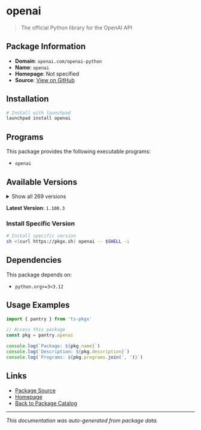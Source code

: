 # openai

> The official Python library for the OpenAI API

## Package Information

- **Domain**: `openai.com/openai-python`
- **Name**: `openai`
- **Homepage**: Not specified
- **Source**: [View on GitHub](https://github.com/pkgxdev/pantry/tree/main/projects/openai.com/openai-python/package.yml)

## Installation

```bash
# Install with launchpad
launchpad install openai
```

## Programs

This package provides the following executable programs:

- `openai`

## Available Versions

<details>
<summary>Show all 269 versions</summary>

- `1.100.3`, `1.100.2`, `1.100.1`, `1.100.0`, `1.99.9`
- `1.99.8`, `1.99.7`, `1.99.6`, `1.99.5`, `1.99.4`
- `1.99.3`, `1.99.2`, `1.99.1`, `1.99.0`, `1.98.0`
- `1.97.2`, `1.97.1`, `1.97.0`, `1.96.1`, `1.96.0`
- `1.95.1`, `1.95.0`, `1.94.0`, `1.93.3`, `1.93.2`
- `1.93.1`, `1.93.0`, `1.92.3`, `1.92.2`, `1.92.1`
- `1.92.0`, `1.91.0`, `1.90.0`, `1.89.0`, `1.88.0`
- `1.87.0`, `1.86.0`, `1.85.0`, `1.84.0`, `1.83.0`
- `1.82.1`, `1.82.0`, `1.81.0`, `1.80.0`, `1.79.0`
- `1.78.1`, `1.78.0`, `1.77.0`, `1.76.2`, `1.76.1`
- `1.76.0`, `1.75.0`, `1.74.1`, `1.74.0`, `1.73.0`
- `1.72.0`, `1.71.0`, `1.70.0`, `1.69.0`, `1.68.2`
- `1.68.1`, `1.68.0`, `1.67.0`, `1.66.5`, `1.66.4`
- `1.66.3`, `1.66.2`, `1.66.1`, `1.66.0`, `1.65.5`
- `1.65.4`, `1.65.3`, `1.65.2`, `1.65.1`, `1.65.0`
- `1.64.0`, `1.63.2`, `1.63.1`, `1.63.0`, `1.62.0`
- `1.61.1`, `1.61.0`, `1.60.2`, `1.60.1`, `1.60.0`
- `1.59.9`, `1.59.8`, `1.59.7`, `1.59.6`, `1.59.5`
- `1.59.4`, `1.59.3`, `1.59.2`, `1.59.1`, `1.59.0`
- `1.58.1`, `1.58.0`, `1.57.4`, `1.57.3`, `1.57.2`
- `1.57.1`, `1.57.0`, `1.56.2`, `1.56.1`, `1.56.0`
- `1.55.3`, `1.55.2`, `1.55.1`, `1.55.0`, `1.54.5`
- `1.54.4`, `1.54.3`, `1.54.2`, `1.54.1`, `1.54.0`
- `1.53.1`, `1.53.0`, `1.52.2`, `1.52.1`, `1.52.0`
- `1.51.2`, `1.51.1`, `1.51.0`, `1.50.2`, `1.50.1`
- `1.50.0`, `1.49.0`, `1.48.0`, `1.47.1`, `1.47.0`
- `1.46.1`, `1.46.0`, `1.45.1`, `1.45.0`, `1.44.1`
- `1.44.0`, `1.43.1`, `1.43.0`, `1.42.0`, `1.41.1`
- `1.41.0`, `1.40.8`, `1.40.7`, `1.40.6`, `1.40.5`
- `1.40.4`, `1.40.3`, `1.40.2`, `1.40.1`, `1.40.0`
- `1.39.0`, `1.38.0`, `1.37.2`, `1.37.1`, `1.37.0`
- `1.36.1`, `1.36.0`, `1.35.15`, `1.35.14`, `1.35.13`
- `1.35.12`, `1.35.11`, `1.35.10`, `1.35.9`, `1.35.8`
- `1.35.7`, `1.35.6`, `1.35.5`, `1.35.4`, `1.35.3`
- `1.35.2`, `1.35.1`, `1.35.0`, `1.34.0`, `1.33.0`
- `1.32.1`, `1.32.0`, `1.31.2`, `1.31.1`, `1.31.0`
- `1.30.5`, `1.30.4`, `1.30.3`, `1.30.2`, `1.30.1`
- `1.30.0`, `1.29.0`, `1.28.2`, `1.28.1`, `1.28.0`
- `1.27.0`, `1.26.0`, `1.25.2`, `1.25.1`, `1.25.0`
- `1.24.1`, `1.24.0`, `1.23.6`, `1.23.5`, `1.23.4`
- `1.23.3`, `1.23.2`, `1.23.1`, `1.23.0`, `1.22.0`
- `1.21.2`, `1.21.1`, `1.21.0`, `1.20.0`, `1.19.0`
- `1.18.0`, `1.17.1`, `1.17.0`, `1.16.2`, `1.16.1`
- `1.16.0`, `1.15.0`, `1.14.3`, `1.14.2`, `1.14.1`
- `1.14.0`, `1.13.4`, `1.13.3`, `1.13.2`, `1.13.1`
- `1.13.0`, `1.12.0`, `1.11.1`, `1.11.0`, `1.10.0`
- `1.9.0`, `1.8.0`, `1.7.2`, `1.7.1`, `1.7.0`
- `1.6.1`, `1.6.0`, `1.5.0`, `1.4.0`, `1.3.9`
- `1.3.8`, `1.3.7`, `1.3.6`, `1.3.5`, `1.3.4`
- `1.3.3`, `1.3.2`, `1.3.1`, `1.3.0`, `1.2.4`
- `1.2.3`, `1.2.2`, `1.2.1`, `1.2.0`, `1.1.2`
- `1.1.0`, `1.0.1`, `1.0.0`, `0.28.1`, `0.28.0`
- `0.27.10`, `0.27.9`, `0.27.8`, `0.27.7`, `0.27.6`
- `0.27.5`, `0.27.4`, `0.27.3`, `0.27.2`

</details>

**Latest Version**: `1.100.3`

### Install Specific Version

```bash
# Install specific version
sh <(curl https://pkgx.sh) openai -- $SHELL -i
```

## Dependencies

This package depends on:

- `python.org>=3<3.12`

## Usage Examples

```typescript
import { pantry } from 'ts-pkgx'

// Access this package
const pkg = pantry.openai

console.log(`Package: ${pkg.name}`)
console.log(`Description: ${pkg.description}`)
console.log(`Programs: ${pkg.programs.join(', ')}`)
```

## Links

- [Package Source](https://github.com/pkgxdev/pantry/tree/main/projects/openai.com/openai-python/package.yml)
- [Homepage](#)
- [Back to Package Catalog](../../../package-catalog.md)

---

*This documentation was auto-generated from package data.*
